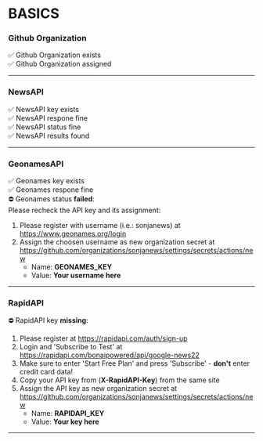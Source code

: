 # BASICS  
### Github Organization  
:white_check_mark: Github Organization exists  
:white_check_mark: Github Organization assigned  

---
  
### NewsAPI  
:white_check_mark: NewsAPI key exists  
:white_check_mark: NewsAPI respone fine  
:white_check_mark: NewsAPI status fine  
:white_check_mark: NewsAPI results found  

---
  
### GeonamesAPI  
:white_check_mark: Geonames key exists  
:white_check_mark: Geonames respone fine  
:no_entry: Geonames status **failed**:  
Please recheck the API key and its assignment:  
1. Please register with username (i.e.: sonjanews) at https://www.geonames.org/login  
2. Assign the choosen username as new organization secret at https://github.com/organizations/sonjanews/settings/secrets/actions/new  
   * Name:  **GEONAMES_KEY**   
   * Value: **Your username here**   

---
  
### RapidAPI  
:no_entry: RapidAPI key **missing**:  
1. Please register at https://rapidapi.com/auth/sign-up  
2. Login and 'Subscribe to Test' at https://rapidapi.com/bonaipowered/api/google-news22  
3. Make sure to enter 'Start Free Plan' and press 'Subscribe' - **don't** enter credit card data!  
2. Copy your API key from (**X-RapidAPI-Key**) from the same site  
3. Assign the API key as new organization secret at https://github.com/organizations/sonjanews/settings/secrets/actions/new  
   * Name:  **RAPIDAPI_KEY**   
   * Value: **Your key here**   

---
  
